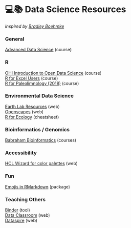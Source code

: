 # 💻📚 Data Science Resources
*inspired by [Bradley Boehmke](https://github.com/bradleyboehmke/data-science-learning-resources)*

### General
[Advanced Data Science](http://jtleek.com/ads2020/) (course)

### R
[OHI Introduction to Open Data Science](http://ohi-science.org/data-science-training/) (course)  
[R for Excel Users](https://rstudio-conf-2020.github.io/r-for-excel/) (course)  
[R for Paleolimnology (2018)](https://paleolimbot.github.io/r4paleolim/) (course)  

### Environmental Data Science
[Earth Lab Resources](https://www.earthdatascience.org) (web)  
[Openscapes](https://www.openscapes.org/) (web)  
[R for Ecology](https://www.rforecology.com/post/the-essential-functions-of-r-cheatsheet/?utm_source=ECOLOG+listserv&utm_medium=email&utm_campaign=cheatsheet+link) (cheatsheet)

### Bioinformatics / Genomics
[Babraham Bioinformatics](https://www.bioinformatics.babraham.ac.uk/training.html) (courses)

### Accessibility 
[HCL Wizard for color palettes](https://hclwizard.org/) (web)

### Fun
[Emojis in RMarkdown](https://github.com/hadley/emo) (package)

### Teaching Others
[Binder](https://mybinder.org/) (tool)  
[Data Classroom](https://about.dataclassroom.com/resource-library) (web)  
[Dataspire](https://dataspire.org/building-blocks-for-data-literacy) (web)  
